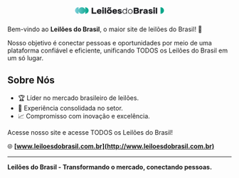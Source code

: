 <h1 align="center">
  <img src="./logodark.svg" alt="Leilões do Brasil" width="200">
</h1>

Bem-vindo ao **Leilões do Brasil**, o maior site de leilões do Brasil! 🚀

Nosso objetivo é conectar pessoas e oportunidades por meio de uma plataforma confiável e eficiente, unificando TODOS os Leilões do Brasil em um só lugar.

## Sobre Nós
- 🏆 Líder no mercado brasileiro de leilões.
- 💼 Experiência consolidada no setor.
- 📈 Compromisso com inovação e excelência.

Acesse nosso site e acesse TODOS os Leilões do Brasil!

🌐 **[www.leiloesdobrasil.com.br](http://www.leiloesdobrasil.com.br)**

---

**Leilões do Brasil - Transformando o mercado, conectando pessoas.**
